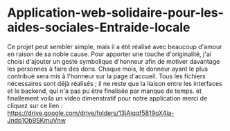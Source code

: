 # Application-web-solidaire-pour-les-aides-sociales-Entraide-locale
Ce projet peut sembler simple, mais il a été réalisé avec beaucoup d'amour en raison de sa noble cause.
Pour apporter une touche d'originalité, j'ai choisi d'ajouter un geste symbolique d'honneur afin de motiver davantage les personnes à faire des dons.
Chaque mois, le donneur ayant le plus contribué sera mis à l'honneur sur la page d'accueil.
Tous les fichiers nécessaires sont déjà réalisés ; il ne reste que la liaison entre les interfaces et le backend, qui n'a pas pu être finalisée par manque de temps.
et finallement voila un video dimenstratif pour notre application merci de cliquez sur ce lien : https://drive.google.com/drive/folders/13jAiqqf5819oX4ia-Jndp1Ob9SKmuVnw
